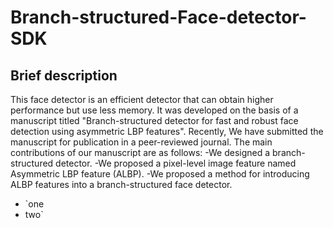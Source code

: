 # Branch-structured-Face-detector-SDK
## Brief description
This face detector is an efficient detector that can obtain higher performance but use less memory. It was developed on the basis of a manuscript titled "Branch-structured detector for fast and robust face detection using asymmetric LBP features". Recently, We have submitted the manuscript for publication in a peer-reviewed journal. The main contributions of our manuscript are as follows: 
-We designed a branch-structured detector.
-We proposed a pixel-level image feature named Asymmetric LBP feature (ALBP).
-We proposed a method for introducing ALBP features into a branch-structured face detector.
- `one
- two`
